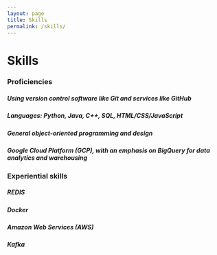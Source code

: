```yaml
---
layout: page
title: Skills
permalink: /skills/
---
```


<h1>Skills</h1>

### Proficiencies
##### Using version control software like Git and services like GitHub
##### Languages: Python, Java, C++, SQL, HTML/CSS/JavaScript
##### General object-oriented programming and design
##### Google Cloud Platform (GCP), with an emphasis on BigQuery for data analytics and warehousing

### Experiential skills
##### REDIS
##### Docker
##### Amazon Web Services (AWS)
##### Kafka
